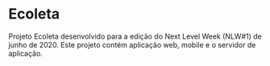 # Ecoleta

Projeto Ecoleta desenvolvido para a edição do Next Level Week (NLW#1) de junho de 2020. Este projeto contém aplicação web, mobile e o servidor de aplicação. 
